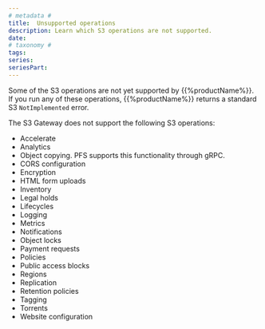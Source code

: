 ```yaml
---
# metadata # 
title:  Unsupported operations
description: Learn which S3 operations are not supported. 
date: 
# taxonomy #
tags: 
series:
seriesPart:
--- 
```


Some of the S3 operations are not yet supported by {{%productName%}}.
If you run any of these operations, {{%productName%}} returns a standard
S3 `NotImplemented` error.

The S3 Gateway does not support the following S3 operations:

* Accelerate
* Analytics
* Object copying. PFS supports this functionality through gRPC.
* CORS configuration
* Encryption
* HTML form uploads
* Inventory
* Legal holds
* Lifecycles
* Logging
* Metrics
* Notifications
* Object locks
* Payment requests
* Policies
* Public access blocks
* Regions
* Replication
* Retention policies
* Tagging
* Torrents
* Website configuration
